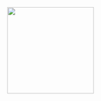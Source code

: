 <div id="header" aling="center">
<img src= https://github.com/Kelvinenrique12/kelvinenrique12/assets/145384208/0cf2c4f3-241f-449f-b4c0-04adb090521b width="200"/>
</div>



